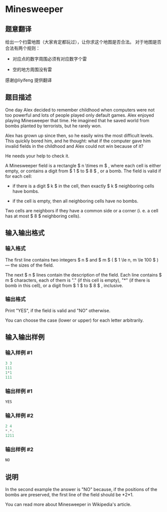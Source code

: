 # Minesweeper

## 题意翻译

给出一个扫雷地图（大家肯定都玩过），让你求这个地图是否合法。 对于地图是否合法有两个规则：

- 对应点的数字周围必须有对应数字个雷

- 空的地方周围没有雷

感谢@liyifeng 提供翻译

## 题目描述

One day Alex decided to remember childhood when computers were not too powerful and lots of people played only default games. Alex enjoyed playing Minesweeper that time. He imagined that he saved world from bombs planted by terrorists, but he rarely won.

Alex has grown up since then, so he easily wins the most difficult levels. This quickly bored him, and he thought: what if the computer gave him invalid fields in the childhood and Alex could not win because of it?

He needs your help to check it.

A Minesweeper field is a rectangle $ n \times m $ , where each cell is either empty, or contains a digit from $ 1 $ to $ 8 $ , or a bomb. The field is valid if for each cell:

- if there is a digit $ k $ in the cell, then exactly $ k $ neighboring cells have bombs.

- if the cell is empty, then all neighboring cells have no bombs.

Two cells are neighbors if they have a common side or a corner (i. e. a cell has at most $ 8 $ neighboring cells).

## 输入输出格式

### 输入格式

The first line contains two integers $ n $ and $ m $ ( $ 1 \le n, m \le 100 $ ) — the sizes of the field.

The next $ n $ lines contain the description of the field. Each line contains $ m $ characters, each of them is "." (if this cell is empty), "\*" (if there is bomb in this cell), or a digit from $ 1 $ to $ 8 $ , inclusive.

### 输出格式

Print "YES", if the field is valid and "NO" otherwise.

You can choose the case (lower or upper) for each letter arbitrarily.

## 输入输出样例

### 输入样例 #1

```cpp
3 3
111
1*1
111

```
### 输出样例 #1

```cpp
YES
```


### 输入样例 #2

```cpp
2 4
*.*.
1211

```
### 输出样例 #2

```cpp
NO
```


## 说明

In the second example the answer is "NO" because, if the positions of the bombs are preserved, the first line of the field should be \*2\*1.

You can read more about Minesweeper in Wikipedia's article.

